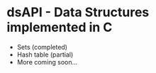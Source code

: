 # dsAPI - Data Structures implemented in C

- Sets (completed)
- Hash table (partial)
- More coming soon...
